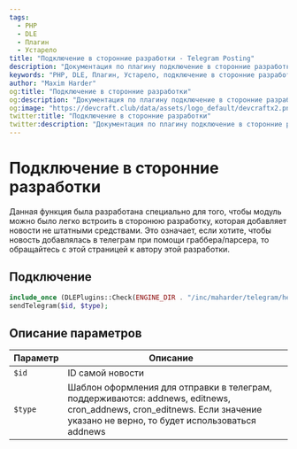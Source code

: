 ```yaml
---
tags:
  - PHP
  - DLE
  - Плагин
  - Устарело
title: "Подключение в сторонние разработки - Telegram Posting"
description: "Документация по плагину подключение в сторонние разработки для DLE."
keywords: "PHP, DLE, Плагин, Устарело, подключение в сторонние разработки, DevCraft, документация"
author: "Maxim Harder"
og:title: "Подключение в сторонние разработки"
og:description: "Документация по плагину подключение в сторонние разработки для DLE."
og:image: "https://devcraft.club/data/assets/logo_default/devcraftx2.png"
twitter:title: "Подключение в сторонние разработки"
twitter:description: "Документация по плагину подключение в сторонние разработки для DLE."
---
```


# Подключение в сторонние разработки

Данная функция была разработана специально для того, чтобы модуль можно было легко встроить в сторонюю разработку, которая добавляет новости не штатными средствами. Это означает, если хотите, чтобы новость добавлялась в телеграм при помощи граббера/парсера, то обращайтесь с этой страницей к автору этой разработки.

## Подключение

```php
include_once (DLEPlugins::Check(ENGINE_DIR . "/inc/maharder/telegram/helpers/sender.php"));
sendTelegram($id, $type);
```

## Описание параметров


| Параметр | Описание                                                                                                                                                                                                                                                            |  |
| ------------------ | ----------------------------------------------------------------------------------------------------------------------------------------------------------------------------------------------------------------------------------------------------------------------------- | -- |
| `$id`            | ID самой новости                                                                                                                                                                                                                                                |  |
| `$type`          | Шаблон оформления для отправки в телеграм, поддерживаются: addnews, editnews, cron_addnews, cron_editnews. Если значение указано не верно, то будет использоваться addnews |  |
